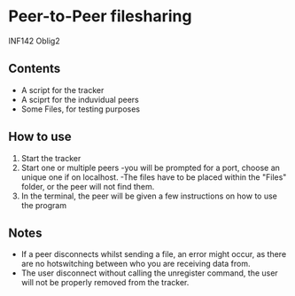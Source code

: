 # Peer-to-Peer filesharing
INF142 Oblig2

## Contents
- A script for the tracker
- A sciprt for the induvidual peers
- Some Files, for testing purposes

## How to use
1. Start the tracker
2. Start one or multiple peers
    -you will be prompted for a port, choose an unique one if on localhost.
    -The files have to be placed within the "Files" folder, or the peer will not find them.
3. In the terminal, the peer will be given a few instructions on how to use the program

## Notes
* If a peer disconnects whilst sending a file, an error might occur, as there are no
hotswitching between who you are receiving data from.
* The user disconnect without calling the unregister command, the user will not be properly removed
from the tracker.
